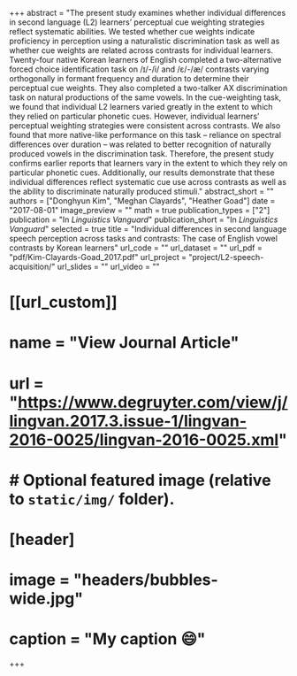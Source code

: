+++
abstract = "The present study examines whether individual differences in second language (L2) learners’ perceptual cue weighting strategies reflect systematic abilities. We tested whether cue weights indicate proficiency in perception using a naturalistic discrimination task as well as whether cue weights are related across contrasts for individual learners. Twenty-four native Korean learners of English completed a two-alternative forced choice identification task on /ɪ/-/i/ and /ɛ/-/æ/ contrasts varying orthogonally in formant frequency and duration to determine their perceptual cue weights. They also completed a two-talker AX discrimination task on natural productions of the same vowels. In the cue-weighting task, we found that individual L2 learners varied greatly in the extent to which they relied on particular phonetic cues. However, individual learners’ perceptual weighting strategies were consistent across contrasts. We also found that more native-like performance on this task – reliance on spectral differences over duration – was related to better recognition of naturally produced vowels in the discrimination task. Therefore, the present study confirms earlier reports that learners vary in the extent to which they rely on particular phonetic cues. Additionally, our results demonstrate that these individual differences reflect systematic cue use across contrasts as well as the ability to discriminate naturally produced stimuli."
abstract_short = ""
authors = ["Donghyun Kim", "Meghan Clayards", "Heather Goad"]
date = "2017-08-01"
image_preview = ""
math = true
publication_types = ["2"]
publication = "In *Linguistics Vanguard*"
publication_short = "In *Linguistics Vanguard*"
selected = true
title = "Individual differences in second language speech perception across tasks and contrasts: The case of English vowel contrasts by Korean learners"
url_code = ""
url_dataset = ""
url_pdf = "pdf/Kim-Clayards-Goad_2017.pdf"
url_project = "project/L2-speech-acquisition/"
url_slides = ""
url_video = ""

# [[url_custom]]
# name = "View Journal Article"
# url = "https://www.degruyter.com/view/j/lingvan.2017.3.issue-1/lingvan-2016-0025/lingvan-2016-0025.xml"

# # Optional featured image (relative to `static/img/` folder).
# [header]
# image = "headers/bubbles-wide.jpg"
# caption = "My caption :smile:"

+++
